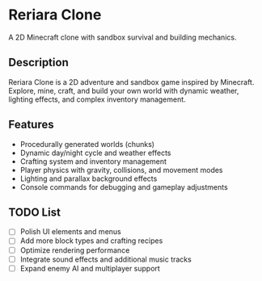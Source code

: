 # Reriara Clone

A 2D Minecraft clone with sandbox survival and building mechanics.

## Description
Reriara Clone is a 2D adventure and sandbox game inspired by Minecraft. Explore, mine, craft, and build your own world with dynamic weather, lighting effects, and complex inventory management.

## Features
- Procedurally generated worlds (chunks)
- Dynamic day/night cycle and weather effects
- Crafting system and inventory management
- Player physics with gravity, collisions, and movement modes
- Lighting and parallax background effects
- Console commands for debugging and gameplay adjustments

## TODO List
- [ ] Polish UI elements and menus  
- [ ] Add more block types and crafting recipes  
- [ ] Optimize rendering performance  
- [ ] Integrate sound effects and additional music tracks  
- [ ] Expand enemy AI and multiplayer support
